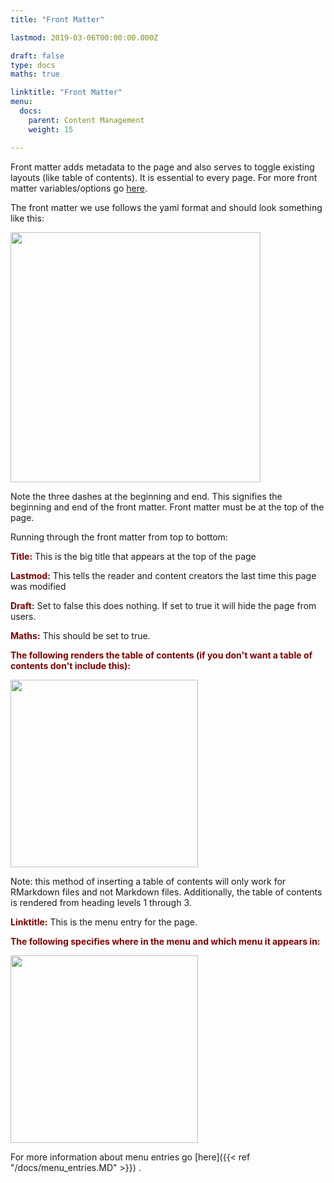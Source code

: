 ```yaml
---
title: "Front Matter"

lastmod: 2019-03-06T00:00:00.000Z

draft: false
type: docs
maths: true	

linktitle: "Front Matter"
menu:
  docs:
    parent: Content Management
    weight: 15

---
```


Front matter adds metadata to the page and also serves to toggle existing layouts (like table of contents). It is essential to every page. For more front matter variables/options go [here](https://gohugo.io/content-management/front-matter/).

The front matter we use follows the yaml format and should look something like this:

<img width='400' src='/img/basics_of_content_creation_01.png'/>

Note the three dashes at the beginning and end. This signifies the beginning and end of the front matter. Front matter must be at the top of the page.

Running through the front matter from top to bottom:

<span style="color:maroon"> **Title:** </span> This is the big title that appears at the top of the page

<span style="color:maroon"> **Lastmod:** </span> This tells the reader and content creators the last time this page was modified

<span style="color:maroon"> **Draft:** </span> Set to false this does nothing. If set to true it will hide the page from users. 

<span style="color:maroon"> **Maths:** </span> This should be set to true.

<span style="color:maroon"> **The following renders the table of contents (if you don't want a table of contents don't include this):** </span>

<img width='300' src='/img/basics_of_content_creation_02.png'/>

Note: this method of inserting a table of contents will only work for RMarkdown files and not Markdown files. Additionally, the table of contents is rendered from heading levels 1 through 3.

<span style="color:maroon"> **Linktitle:** </span> This is the menu entry for the page.

<span style="color:maroon"> **The following specifies where in the menu and which menu it appears in:** </span>

<img width='300' src='/img/basics_of_content_creation_03.png'/>

For more information about menu entries go [here]({{< ref "/docs/menu_entries.MD" >}}) .